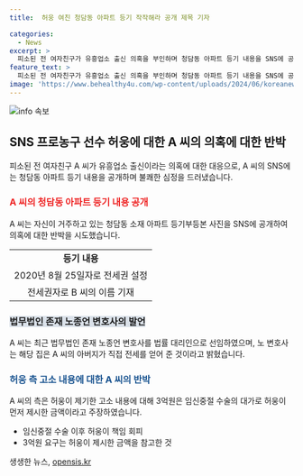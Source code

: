 ```yaml
---
title:  허웅 여친 청담동 아파트 등기 작작해라 공개 제목 기자

categories:
  - News
excerpt: >
  피소된 전 여자친구가 유흥업소 출신 의혹을 부인하며 청담동 아파트 등기 내용을 SNS에 공개했다. 고가 아파트를 혼자 거주하는 것에 대한 의혹을 제기한 유튜버에 대해 반박했다. 법무법인 존재 노종언 변호사를 선임하여 가족 분쟁을 겪고 있는 방송인 등을 대리한 인물이 A 씨의 대리인이라고 밝혔다. 허웅 측은 A 씨를 고소하여 임신 중 두 번의 요구와 협박을 주장했고, A 씨는 이를 부인하며 허위 주장이라고 주장했다. A 씨는 3억원을 요구한 것은 허위 주장이라고 밝혔다.
feature_text: >
  피소된 전 여자친구가 유흥업소 출신 의혹을 부인하며 청담동 아파트 등기 내용을 SNS에 공개했다. 고가 아파트를 혼자 거주하는 것에 대한 의혹을 제기한 유튜버에 대해 반박했다. 법무법인 존재 노종언 변호사를 선임하여 가족 분쟁을 겪고 있는 방송인 등을 대리한 인물이 A 씨의 대리인이라고 밝혔다. 허웅 측은 A 씨를 고소하여 임신 중 두 번의 요구와 협박을 주장했고, A 씨는 이를 부인하며 허위 주장이라고 주장했다. A 씨는 3억원을 요구한 것은 허위 주장이라고 밝혔다.
image: 'https://www.behealthy4u.com/wp-content/uploads/2024/06/koreanews.jpg'
---
```


<p><img src="https://www.behealthy4u.com/wp-content/uploads/2024/06/koreanews.jpg" alt="info 속보" /></p>

<h2 data-ke-size="size26">SNS 프로농구 선수 허웅에 대한 A 씨의 의혹에 대한 반박</h2>

<p data-ke-size="size16">피소된 전 여자친구 A 씨가 유흥업소 출신이라는 의혹에 대한 대응으로, A 씨의 SNS에는 청담동 아파트 등기 내용을 공개하며 불쾌한 심정을 드러냈습니다.</p>

<h3><b><span style="color: #ee2323;">A 씨의 청담동 아파트 등기 내용 공개</span></b></h3>

<p data-ke-size="size16">A 씨는 자신이 거주하고 있는 청담동 소재 아파트 등기부등본 사진을 SNS에 공개하여 의혹에 대한 반박을 시도했습니다.</p>

<table>
    <tr>
        <td style="text-align: center; height: 17px;"><b>등기 내용</b></td>
    </tr>
    <tr>
        <td style="text-align: center; height: 17px;">2020년 8월 25일자로 전세권 설정</td>
    </tr>
    <tr>
        <td style="text-align: center; height: 17px;">전세권자로 B 씨의 이름 기재</td>
    </tr>
</table>

<h3><b><span style="background-color: #21538527;">법무법인 존재 노종언 변호사의 발언</span></b></h3>

<p data-ke-size="size16">A 씨는 최근 법무법인 존재 노종언 변호사를 법률 대리인으로 선임하였으며, 노 변호사는 해당 집은 A 씨의 아버지가 직접 전세를 얻어 준 것이라고 밝혔습니다.</p>

<h3><b><span style="color: #1a5490;">허웅 측 고소 내용에 대한 A 씨의 반박</span></b></h3>

<p data-ke-size="size16">A 씨의 측은 허웅이 제기한 고소 내용에 대해 3억원은 임신중절 수술의 대가로 허웅이 먼저 제시한 금액이라고 주장하였습니다.</p>

<ul>
    <li>임신중절 수술 이후 허웅이 책임 회피</li>
    <li>3억원 요구는 허웅이 제시한 금액을 참고한 것</li>
</ul>
생생한 뉴스, <a href="https://opensis.kr" rel="dofollow">opensis.kr</a>


